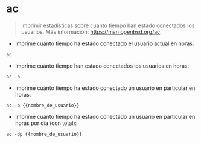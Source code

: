 # ac

> Imprimir estadísticas sobre cuanto tiempo han estado conectados los usuarios.
> Más información: <https://man.openbsd.org/ac>.

- Imprime cuánto tiempo ha estado conectado el usuario actual en horas:

`ac`

- Imprime cuánto tiempo han estado conectados los usuarios en horas:

`ac -p`

- Imprime cuánto tiempo ha estado conectado un usuario en particular en horas:

`ac -p {{nombre_de_usuario}}`

- Imprime cuánto tiempo ha estado conectado un usuario en particular en horas por día (con total):

`ac -dp {{nombre_de_usuario}}`

